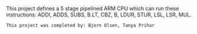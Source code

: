 This project defines a 5 stage pipelined ARM CPU which can run these instructions: ADDI, ADDS, SUBS,
	B.LT, CBZ, B, LDUR, STUR, LSL, LSR, MUL.
	
	This project was completed by: Bjorn Olsen, Tanya Prihar
